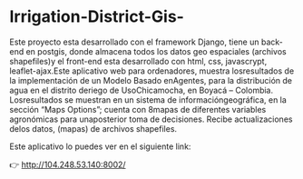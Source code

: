 # Irrigation-District-Gis-
Este proyecto esta desarrollado con el framework Django, tiene un back-end en postgis, donde almacena todos los datos geo espaciales (archivos shapefiles)y el front-end esta desarrollado con html, css, javascrypt, leaflet-ajax.Este aplicativo web para ordenadores, muestra losresultados de la implementación de un Modelo Basado enAgentes, para la distribución de agua en el distrito deriego de UsoChicamocha, en Boyacá – Colombia. Losresultados se muestran en un sistema de informacióngeográfica, en la sección “Maps Options”; cuenta con 8mapas de diferentes variables agronómicas para unaposterior toma de decisiones. Recibe actualizaciones delos datos, (mapas) de archivos shapefiles.

Este aplicativo lo puedes ver en el siguiente link:

👉 http://104.248.53.140:8002/
